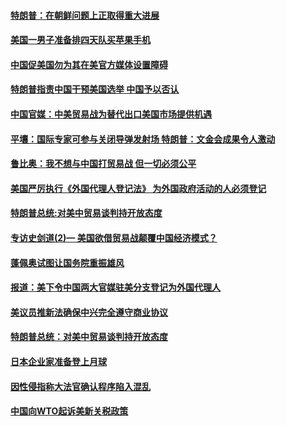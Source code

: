 #### [特朗普：在朝鲜问题上正取得重大进展](../pages/zg_yre_rvq/4578304.md) 

#### [美国一男子准备排四天队买苹果手机](../pages/zg_yre_rvq/4578008.md) 

#### [中国促美国勿为其在美官方媒体设置障碍](../pages/zg_yre_rvq/4577953.md) 

#### [特朗普指责中国干预美国选举 中国予以否认](../pages/zg_yre_rvq/4577909.md) 

#### [中国官媒：中美贸易战为替代出口美国市场提供机遇](../pages/zg_yre_rvq/4577833.md) 

#### [平壤：国际专家可参与关闭导弹发射场 特朗普：文金会成果令人激动](../pages/zg_yre_rvq/4577814.md) 

#### [鲁比奥：我不想与中国打贸易战  但一切必须公平 ](../pages/zg_yre_rvq/4577722.md) 

#### [美国严厉执行《外国代理人登记法》 为外国政府活动的人必须登记](../pages/zg_yre_rvq/4577714.md) 

#### [特朗普总统:对美中贸易谈判持开放态度](../pages/zg_yre_rvq/4577303.md) 

#### [专访史剑道(2)— 美国欲借贸易战颠覆中国经济模式？](../pages/zg_yre_rvq/4577242.md) 

#### [蓬佩奥试图让国务院重振雄风](../pages/zg_yre_rvq/4577187.md) 

#### [报道：美下令中国两大官媒驻美分支登记为外国代理人](../pages/zg_yre_rvq/4577151.md) 

#### [美议员推新法确保中兴完全遵守商业协议 ](../pages/zg_yre_rvq/4576974.md) 

#### [特朗普总统：对美中贸易谈判持开放态度](../pages/zg_yre_rvq/4576916.md) 

#### [日本企业家准备登上月球](../pages/zg_yre_rvq/4576878.md) 

#### [因性侵指称大法官确认程序陷入混乱](../pages/zg_yre_rvq/4576839.md) 

#### [中国向WTO起诉美新关税政策](../pages/zg_yre_rvq/4576818.md) 


